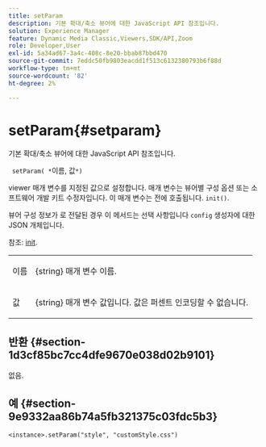 ```yaml
---
title: setParam
description: 기본 확대/축소 뷰어에 대한 JavaScript API 참조입니다.
solution: Experience Manager
feature: Dynamic Media Classic,Viewers,SDK/API,Zoom
role: Developer,User
exl-id: 5a34ad67-3a4c-408c-8e20-bbab87bbd470
source-git-commit: 7eddc50fb9803eacdd1f513c6132380793b6f88d
workflow-type: tm+mt
source-wordcount: '82'
ht-degree: 2%

---
```


# setParam{#setparam}

기본 확대/축소 뷰어에 대한 JavaScript API 참조입니다.

` setParam( *`이름, 값`*)`

viewer 매개 변수를 지정된 값으로 설정합니다. 매개 변수는 뷰어별 구성 옵션 또는 소프트웨어 개발 키트 수정자입니다. 이 매개 변수는 전에 호출됩니다. `init()`.

뷰어 구성 정보가 로 전달된 경우 이 메서드는 선택 사항입니다 `config` 생성자에 대한 JSON 개체입니다.

참조: [init](../../../c-html5-s7-aem-asset-viewers/c-html5-20-basic-zoom-viewer-about/c-html5-20-basic-zoom-viewer-javascriptapiref/r-html5-basic-zoom-viewer-20-javascriptapiref-init.md#reference-aee94dd92a28410784f7a1792e28683b).

<table id="table_896DFF34A68A403DB93A6D597461A573"> 
 <tbody> 
  <tr> 
   <td colname="col1"> <p> <span class="codeph"> <span class="varname"> 이름 </span> </span> </p> </td> 
   <td colname="col2"> <p> <span class="codeph"> {string} </span> 매개 변수 이름. </p> </td> 
  </tr> 
  <tr> 
   <td colname="col1"> <p> <span class="codeph"> <span class="varname"> 값 </span> </span> </p> </td> 
   <td colname="col2"> <p> <span class="codeph"> {string} </span> 매개 변수 값입니다. 값은 퍼센트 인코딩할 수 없습니다. </p> </td> 
  </tr> 
 </tbody> 
</table>

## 반환 {#section-1d3cf85bc7cc4dfe9670e038d02b9101}

없음.

## 예 {#section-9e9332aa86b74a5fb321375c03fdc5b3}

```
<instance>.setParam("style", "customStyle.css")
```
